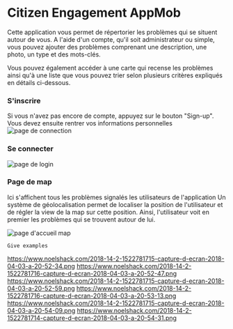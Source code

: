 # Citizen Engagement AppMob

Cette application vous permet de répertorier les problèmes qui se situent autour de vous. A l'aide d'un compte, qu'il soit administrateur ou simple, vous pouvez ajouter des problèmes comprenant une description, une photo, un type et des mots-clés.

Vous pouvez également accéder à une carte qui recense les problèmes ainsi qu'à une liste que vous pouvez trier
selon plusieurs critères expliqués en détails ci-dessous. 

### S'inscrire

Si vous n'avez pas encore de compte, appuyez sur le bouton "Sign-up". Vous devez ensuite rentrer vos informations personnelles
![page de connection](https://image.noelshack.com/fichiers/2018/14/2/1522781714-capture-d-ecran-2018-04-03-a-20-54-31.png)

### Se connecter
![page de login](https://image.noelshack.com/fichiers/2018/14/2/1522768676-login.png)

### Page de map
Ici s'affichent tous les problèmes signalés les utilisateurs de l'application
Un système de géolocalisation permet de localiser la position de l'utilisateur et de régler la view de la map sur cette position. Ainsi, l'utilisateur voit en premier les problèmes qui se trouvent autour de lui. 

![page d'accueil map](https://image.noelshack.com/fichiers/2018/14/2/1522781716-capture-d-ecran-2018-04-03-a-20-53-13.png)
```
Give examples
```

https://www.noelshack.com/2018-14-2-1522781715-capture-d-ecran-2018-04-03-a-20-52-34.png
https://www.noelshack.com/2018-14-2-1522781716-capture-d-ecran-2018-04-03-a-20-52-47.png
https://www.noelshack.com/2018-14-2-1522781715-capture-d-ecran-2018-04-03-a-20-52-59.png
https://www.noelshack.com/2018-14-2-1522781716-capture-d-ecran-2018-04-03-a-20-53-13.png
https://www.noelshack.com/2018-14-2-1522781715-capture-d-ecran-2018-04-03-a-20-54-09.png
https://www.noelshack.com/2018-14-2-1522781714-capture-d-ecran-2018-04-03-a-20-54-31.png



